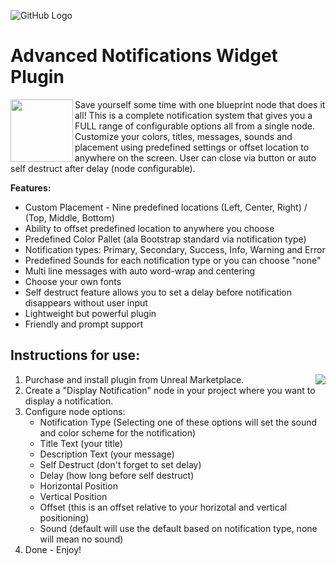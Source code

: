 ![GitHub Logo](https://github.com/CrypTechStudios/Advanced-Notifications-Widget-Plugin/blob/main/images/logo.png)
# Advanced Notifications Widget Plugin

<img align="left" width="100" height="100" src="https://github.com/CrypTechStudios/Advanced-Notifications-Widget-Plugin/blob/main/images/thumbnail.png">

Save yourself some time with one blueprint node that does it all!
This is a complete notification system that gives you a FULL range of configurable options all from a single node.
Customize your colors, titles, messages, sounds and placement using predefined settings or offset location to anywhere on the screen. User can close via button or auto self destruct after delay (node configurable).

**Features:**
* Custom Placement - Nine predefined locations (Left, Center, Right) / (Top, Middle, Bottom)
* Ability to offset predefined location to anywhere you choose
* Predefined Color Pallet (ala Bootstrap standard via notification type)
* Notification types: Primary, Secondary, Success, Info, Warning and Error
* Predefined Sounds for each notification type or you can choose "none"
* Multi line messages with auto word-wrap and centering
* Choose your own fonts
* Self destruct feature allows you to set a delay before notification disappears without user input
* Lightweight but powerful plugin
* Friendly and prompt support


## Instructions for use:

<img align="right" src="https://github.com/CrypTechStudios/Advanced-Notifications-Widget-Plugin/blob/main/images/node.png">

1. Purchase and install plugin from Unreal Marketplace.
2. Create a "Display Notification" node in your project where you want to display a notification.
3. Configure node options:
   * Notification Type (Selecting one of these options will set the sound and color scheme for the notification)
   * Title Text (your title)
   * Description Text (your message)
   * Self Destruct (don't forget to set delay)
   * Delay (how long before self destruct)
   * Horizontal Position
   * Vertical Position
   * Offset (this is an offset relative to your horizotal and vertical positioning)
   * Sound (default will use the default based on notification type, none will mean no sound)
4. Done - Enjoy!

